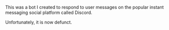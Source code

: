 This was a bot I created to respond to user messages on the popular instant messaging social platform called Discord.

Unfortunately, it is now defunct.
